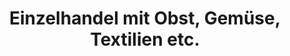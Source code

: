 ---
title: "Einzelhandel mit Obst, Gemüse, Textilien etc."
url: /lucka/einzelhandel-mit-obst-gemuese-textilien-etc/
shop: Allgemein
---